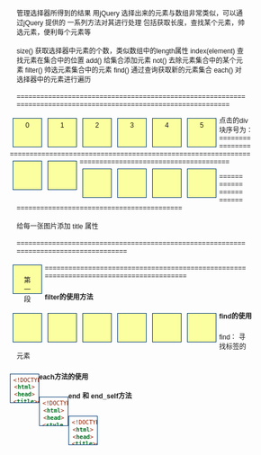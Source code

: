 管理选择器所得到的结果
用jQuery 选择出来的元素与数组非常类似，可以通过jQuery 提供的 一系列方法对其进行处理
包括获取长度，查找某个元素，帅选元素，便利每个元素等

size()                                  获取选择器中元素的个数，类似数组中的length属性
index(element)                   查找元素在集合中的位置
add()                                  给集合添加元素
not()                                  去除元素集合中的某个元素
filter()                                帅选元素集合中的元素
find()                                 通过查询获取新的元素集合
each()                                对选择器中的元素进行遍历



================================================================================================================
<!DOCTYPE html>
<html lang="en">
<head>
<meta charset="UTF-8">
<title>index(element)方法</title>
<style type="text/css">
body{
	font-size: 12px;
	font-family: Arial, Helvetica, sans-serif;
}
div{
border: 1px solid #003a75;
background: #fcff9f;
margin: 5px; padding: 5px;
		text-align: center;
height: 20px; width: 20px;
float: left;
cursor: help;
}
</style>
<script language="javascript" src="scripts/jquery-2.1.0.js"></script>
<script language="javascript">
$(function(){
		$("div").click(function(){
				var index=$("div").index(this);
				$("span").html(index.toString());
				});

		});

</script>


</head>
<body>
<div>0</div><div>1</div><div>2</div><div>3</div><div>4</div><div>5</div>
点击的div块序号为：<span></span>
</body>
</html>    
===================================================================================================================


<!DOCTYPE html>
<html lang="en">
<head>
<meta charset="UTF-8">
<title></title>
<style type="text/css">
div{
margin: 5px; padding: 5px;
height: 40px; width: 40px;
float: left;
}
.myClass1{
background: #fcff9f;
}
.myClass2{
border: 2px solid #000000;
}
</style>
<script language="javascript" src="scripts/jquery-2.1.0.js"></script>
<script language="javascript">
$(function(){
		//	$("div").addClass("myClass1").filter("[class*='middle']").addClass("myClass2");
		$("div").addClass("myClass1").filter(function(index){
				return index==1||index==3;
				}).addClass("myClass2");
		});
</script>

</head>
<body>
<div></div>
<div class="middle"></div>
<div class="middle"></div>
<div class="middle"></div>
<div class="middle"></div>
<div></div>
</body>
</html>

==================================================================

给每一张图片添加 title   属性

<!DOCTYPE html>
<html lang="en">
<head>
<meta charset="UTF-8">
<title></title>
<style type="text/css">
img {
border: 1px solid #003863;
}
</style>

<script type="text/javascript" src="scripts/jquery-2.1.0.js"></script>
<script type="text/javascript">
$(function(){
		$("img").each(function(){
				this.title="这是第"+index+"福图,id是: "+this.id;
				});
		});	
</script>

</head>
<body>

</body>
</html>


======================================================================================

<!DOCTYPE html>
<html lang="en">
<head>
<meta charset="UTF-8">
<title>end()和Self()方法</title>
<style type="text/css">
.myBackground{
background: #ffde00;
}
.myBorder{
border: 2px solid #0000FF;
}
p{
margin: 8px; padding: 4px;
		font-size: 12px;
}
</style>
<script type="text/javascript" src="scripts/jquery-2.1.0.js"></script>
<script type="text/javascript">
$(function(){
		$("div").find("p").addClass("myBackground").addClass("myBorder");  // 给p元素添加边框
		$("div").find("p").addClass("myBackground").end().addClass("myBorder");
		//  给div元素添加边框
		$("div").find("p").addClass("myBackground").endSelf().addClass("myBorder");
		//  给div元素添加边框, 同时给上一个元素添加边框
		});		
</script>

</head>
<body>
<div>
<p>第一段</p>
<p>第二段</p>
</div>
</body>
</html>

=======================================================================================


#### filter的使用方法

<title>filter()方法</title>
<style  type="text/css">
div {
	margin：5px;  padding： 5px;
	height：40px；    width：  40；
		float：left；        
}

.myClass1 {
	background： #fcff9f；        
}

.myClass2 {
	border：2px solid #000000；        
}

</style>
<script  type="text/javascript"  src="scripts/jquery-2.1.0.min.js"></script>
<script  type="text/javascript">
$(function(){
####  链式操作            
		$("div").addClass("myclass1").filter("  [class*='middle'] ").addClass("myClass2")；

		$("div").addClass("myClass1").filter(function(index){
				return index==1  ||   index==3；                
				}).addClass("myClass2")；
		})；
</script>
<body>
<div></div>
<div  class="middle"></div>
<div  class="middle"></div>
<div  class="middle"></div>
<div  class="middle"></div>
<div></div>
</body>


#### find的使用

find： 寻找标签的元素

```html
<!DOCTYPE HTML>
<html>
<head>
<title></title>
<style  type="text/css">
.myClass {
background:  #ffde00;                    
}
</style>        
<script  type="text/javascript"  src="scripts/jquery-2.10.min.js"></script>
<script  type="text/javascript">
$("p").find("span").add("p>b").not("p>b").addClass("myClass");
</script>
</head>
<body>
<p><span>Hello</span>，how <b>are</b> you?</p>        
</body>
</html>
```

#### each方法的使用

```html
<!DOCTYPE HTML>
<html>
<head>
<style  type="text/css">

</style>        

<script  type="text/javascript"  src="script/jquery-2.1.0.min.js"></script
<script  type="text/javascript">
$(function(){
		$("img").each(function(index){
				this.title = "这是第" + index + "福图片，id是： " + this.id；
				});
		})；  
</script>
</head>

<body>
<img src="01.jpg"  id="img01" />        
<img src="02.jpg"  id="img02" />        
<img src="03.jpg"  id="img03" />        
<img src="04.jpg"  id="img04" />        
<img src="05.jpg"  id="img05" />        
</body>

</html>
```

#### end 和 end_self方法

```html
<!DOCTYPE HTML>
<html>
<head>
<title></title>
<style  type="text/css">
.myBackground {
	background： #ffde00；                        
}  
.myBorder {
	border： 2px solid #0000FF；                        
}
p {
	margin：8px；  padding： 4px；
		font-size：12px；
}                                                
</style>        
<script  type="text/javascript"  src="scripts/jquery.min.js"></script>
<script  type="text/javascript">
$(function(){
		$("div").find("p").addClass("myBackground").end().addClass("myBorder")；

#  给当前找到的元素增加边框，在给上一级元素也增加边框                              
		$("div").find("p").addClass("myBackground").endSelf().addClass("myBorder")；

		})；
</script>
</head>

<body>
<div>
<p>第一段</p>                
<p>第二段</p>                
</div>        
</body>

</html>
```
